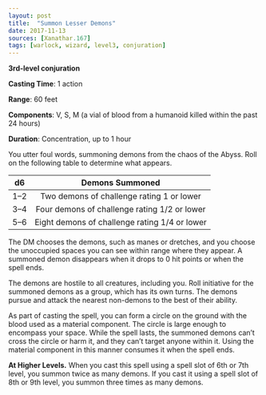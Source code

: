 ```yaml
---
layout: post
title:  "Summon Lesser Demons"
date: 2017-11-13
sources: [Xanathar.167]
tags: [warlock, wizard, level3, conjuration]
---
```


**3rd-level conjuration**

**Casting Time**: 1 action

**Range**: 60 feet

**Components**: V, S, M (a vial of blood from a humanoid killed within the past 24 hours)

**Duration**: Concentration, up to 1 hour

You utter foul words, summoning demons from the chaos of the Abyss. Roll on the following table to determine what appears.

|d6 |Demons Summoned                              |
|---|:-------------------------------------------:|
|1–2|Two demons of challenge rating 1 or lower    |
|3–4|Four demons of challenge rating 1/2 or lower |
|5–6|Eight demons of challenge rating 1/4 or lower|

The DM chooses the demons, such as manes or dretches, and you choose the unoccupied spaces you can see within range where they appear. A summoned demon disappears when it drops to 0 hit points or when the spell ends.

The demons are hostile to all creatures, including you. Roll initiative for the summoned demons as a group, which has its own turns. The demons pursue and attack the nearest non-demons to the best of their ability.

As part of casting the spell, you can form a circle on the ground with the blood used as a material component. The circle is large enough to encompass your space. While the spell lasts, the summoned demons can’t cross the circle or harm it, and they can’t target anyone within it. Using the material component in this manner consumes it when the spell ends.

**At Higher Levels.** When you cast this spell using a spell slot of 6th or 7th level, you summon twice as many demons. If you cast it using a spell slot of 8th or 9th level, you summon three times as many demons.
